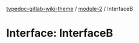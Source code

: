 [typedoc-gitlab-wiki-theme](../../home) / [module-2](../home) / InterfaceB

# Interface: InterfaceB
